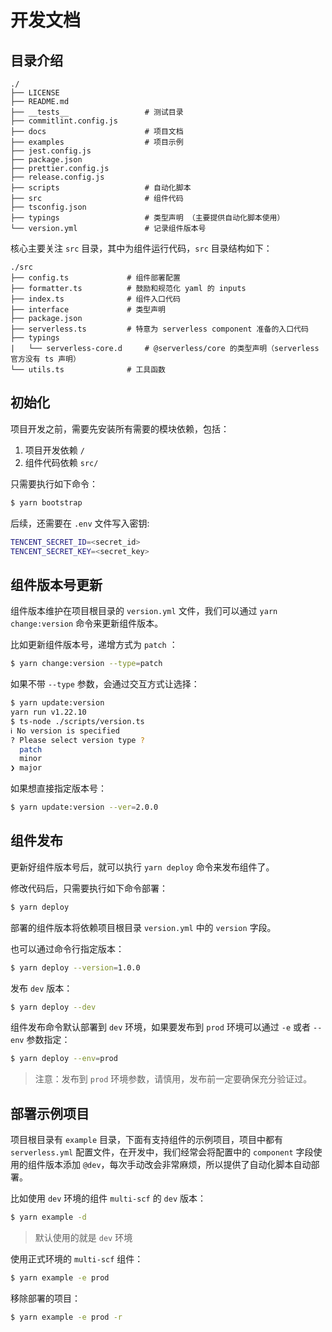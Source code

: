 # 开发文档

## 目录介绍

```
./
├── LICENSE
├── README.md
├── __tests__                 # 测试目录
├── commitlint.config.js
├── docs                      # 项目文档
├── examples                  # 项目示例
├── jest.config.js
├── package.json
├── prettier.config.js
├── release.config.js
├── scripts                   # 自动化脚本
├── src                       # 组件代码
├── tsconfig.json
├── typings                   # 类型声明 （主要提供自动化脚本使用）
└── version.yml               # 记录组件版本号
```

核心主要关注 `src` 目录，其中为组件运行代码，`src` 目录结构如下：

```
./src
├── config.ts             # 组件部署配置
├── formatter.ts          # 鼓励和规范化 yaml 的 inputs
├── index.ts              # 组件入口代码
├── interface             # 类型声明
├── package.json
├── serverless.ts         # 特意为 serverless component 准备的入口代码
├── typings
|   └── serverless-core.d     # @serverless/core 的类型声明（serverless 官方没有 ts 声明）
└── utils.ts              # 工具函数
```

## 初始化

项目开发之前，需要先安装所有需要的模块依赖，包括：

1. 项目开发依赖 `/`
2. 组件代码依赖 `src/`

只需要执行如下命令：

```bash
$ yarn bootstrap
```

后续，还需要在 `.env` 文件写入密钥:

```bash
TENCENT_SECRET_ID=<secret_id>
TENCENT_SECRET_KEY=<secret_key>
```



## 组件版本号更新

组件版本维护在项目根目录的 `version.yml` 文件，我们可以通过 `yarn change:version` 命令来更新组件版本。

比如更新组件版本号，递增方式为 `patch` ：

```bash
$ yarn change:version --type=patch
```

如果不带 `--type` 参数，会通过交互方式让选择：

```bash
$ yarn update:version
yarn run v1.22.10
$ ts-node ./scripts/version.ts
ℹ No version is specified
? Please select version type ?
  patch
  minor
❯ major
```

如果想直接指定版本号：

```bash
$ yarn update:version --ver=2.0.0
```

## 组件发布

更新好组件版本号后，就可以执行 `yarn deploy` 命令来发布组件了。

修改代码后，只需要执行如下命令部署：

```bash
$ yarn deploy
```

部署的组件版本将依赖项目根目录 `version.yml` 中的 `version` 字段。

也可以通过命令行指定版本：

```bash
$ yarn deploy --version=1.0.0
```

发布 `dev` 版本：

```bash
$ yarn deploy --dev
```

组件发布命令默认部署到 `dev` 环境，如果要发布到 `prod` 环境可以通过 `-e` 或者 `--env` 参数指定：

```bash
$ yarn deploy --env=prod
```

> 注意：发布到 `prod` 环境参数，请慎用，发布前一定要确保充分验证过。

## 部署示例项目

项目根目录有 `example` 目录，下面有支持组件的示例项目，项目中都有 `serverless.yml` 配置文件，在开发中，我们经常会将配置中的 `component` 字段使用的组件版本添加 `@dev`，每次手动改会非常麻烦，所以提供了自动化脚本自动部署。

比如使用 `dev` 环境的组件 `multi-scf` 的 `dev` 版本：

```bash
$ yarn example -d
```

> 默认使用的就是 `dev` 环境

使用正式环境的 `multi-scf` 组件：

```bash
$ yarn example -e prod
```

移除部署的项目：

```bash
$ yarn example -e prod -r
```
